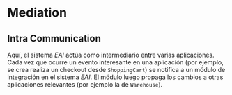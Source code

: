 # Mediation

## Intra Communication

Aquí, el sistema _EAI_ actúa como intermediario entre varias aplicaciones. Cada vez que ocurre un evento interesante en una aplicación (por ejemplo, se crea realiza un checkout desde `ShoppingCart`) se notifica a un módulo de integración en el sistema _EAI_. El módulo luego propaga los cambios a otras aplicaciones relevantes (por ejemplo la de `Warehouse`).
